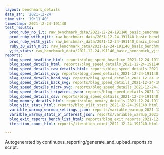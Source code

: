 ```yaml
---
layout: benchmark_details
date_str: '2021-12-24'
time_str: '19:11:40'
timestamp: 2021-12-24-191140
test_results:
  prod_ruby_no_jit: raw_benchmark_data/2021-12-24-191140_basic_benchmark_prod_ruby_no_jit.json
  prod_ruby_with_mjit: raw_benchmark_data/2021-12-24-191140_basic_benchmark_prod_ruby_with_mjit.json
  prod_ruby_with_yjit: raw_benchmark_data/2021-12-24-191140_basic_benchmark_prod_ruby_with_yjit.json
  ruby_30_with_mjit: raw_benchmark_data/2021-12-24-191140_basic_benchmark_ruby_30_with_mjit.json
  yjit_stats: raw_benchmark_data/2021-12-24-191140_basic_benchmark_yjit_stats.json
reports:
  blog_speed_headline_html: reports/blog_speed_headline_2021-12-24-191140.html
  blog_speed_details_html: reports/blog_speed_details_2021-12-24-191140.html
  blog_speed_details_raw_details_html: reports/blog_speed_details_2021-12-24-191140.raw_details.html
  blog_speed_details_svg: reports/blog_speed_details_2021-12-24-191140.svg
  blog_speed_details_head_svg: reports/blog_speed_details_2021-12-24-191140.head.svg
  blog_speed_details_back_svg: reports/blog_speed_details_2021-12-24-191140.back.svg
  blog_speed_details_micro_svg: reports/blog_speed_details_2021-12-24-191140.micro.svg
  blog_speed_details_tripwires_json: reports/blog_speed_details_2021-12-24-191140.tripwires.json
  blog_speed_details_csv: reports/blog_speed_details_2021-12-24-191140.csv
  blog_memory_details_html: reports/blog_memory_details_2021-12-24-191140.html
  blog_yjit_stats_html: reports/blog_yjit_stats_2021-12-24-191140.html
  variable_warmup_warmup_settings_json: reports/variable_warmup_2021-12-24-191140.warmup_settings.json
  variable_warmup_stats_of_interest_json: reports/variable_warmup_2021-12-24-191140.stats_of_interest.json
  blog_exit_reports_bench_list_html: reports/blog_exit_reports_2021-12-24-191140.bench_list.html
  iteration_count_html: reports/iteration_count_2021-12-24-191140.html

---
```

Autogenerated by continuous_reporting/generate_and_upload_reports.rb script.

